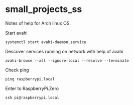 # small_projects_ss

Notes of help for Arch linux OS.

Start avahi

	systemctl start avahi-daemon.service

Descover services running on network with help of avahi

	avahi-browse --all --ignore-local --resolve --terminate

Check ping

	ping raspberrypi.local

Enter to RaspberryPi.Zero

	ssh pi@raspberrypi.local

